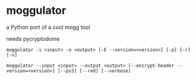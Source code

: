 # moggulator
a Python port of a cool mogg tool

needs pycryptodome

`moggulator -i <input> -o <output> [-E --version=<version>] [-p] [-r] [-v]`

`moggulator --input <input> --output <output> [--encrypt-header --version=<version>] [--ps3] [--red] [--verbose]`